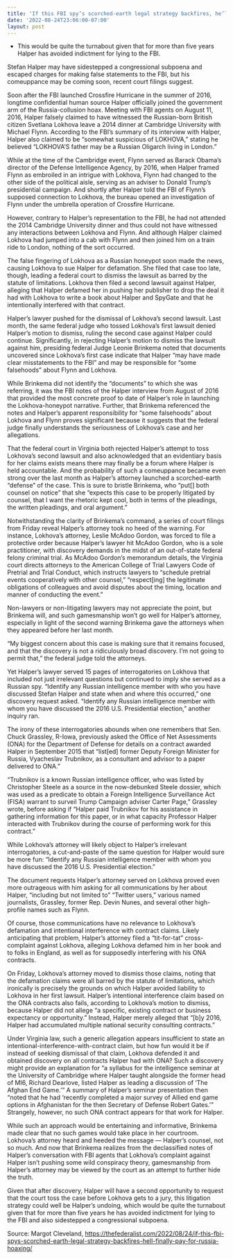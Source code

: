 ```yaml
---
title: 'If this FBI spy’s scorched-earth legal strategy backfires, he’ll finally pay for Russia hoaxing'
date: '2022-08-24T23:06:00-07:00'
layout: post
---
```


- This would be quite the turnabout given that for more than five years Halper has avoided indictment for lying to the FBI.

Stefan Halper may have sidestepped a congressional subpoena and escaped charges for making false statements to the FBI, but his comeuppance may be coming soon, recent court filings suggest.

Soon after the FBI launched Crossfire Hurricane in the summer of 2016, longtime confidential human source Halper officially joined the government arm of the Russia-collusion hoax. Meeting with FBI agents on August 11, 2016, Halper falsely claimed to have witnessed the Russian-born British citizen Svetlana Lokhova leave a 2014 dinner at Cambridge University with Michael Flynn. According to the FBI’s summary of its interview with Halper, Halper also claimed to be “somewhat suspicious of LOKHOVA,” stating he believed “LOKHOVA’S father may be a Russian Oligarch living in London.”

While at the time of the Cambridge event, Flynn served as Barack Obama’s director of the Defense Intelligence Agency, by 2016, when Halper framed Flynn as embroiled in an intrigue with Lokhova, Flynn had changed to the other side of the political aisle, serving as an adviser to Donald Trump’s presidential campaign. And shortly after Halper told the FBI of Flynn’s supposed connection to Lokhova, the bureau opened an investigation of Flynn under the umbrella operation of Crossfire Hurricane.

However, contrary to Halper’s representation to the FBI, he had not attended the 2014 Cambridge University dinner and thus could not have witnessed any interactions between Lokhova and Flynn. And although Halper claimed Lokhova had jumped into a cab with Flynn and then joined him on a train ride to London, nothing of the sort occurred.

The false fingering of Lokhova as a Russian honeypot soon made the news, causing Lokhova to sue Halper for defamation. She filed that case too late, though, leading a federal court to dismiss the lawsuit as barred by the statute of limitations. Lokhova then filed a second lawsuit against Halper, alleging that Halper defamed her in pushing her publisher to drop the deal it had with Lokhova to write a book about Halper and SpyGate and that he intentionally interfered with that contract.

Halper’s lawyer pushed for the dismissal of Lokhova’s second lawsuit. Last month, the same federal judge who tossed Lokhova’s first lawsuit denied Halper’s motion to dismiss, ruling the second case against Halper could continue. Significantly, in rejecting Halper’s motion to dismiss the lawsuit against him, presiding federal Judge Leonie Brinkema noted that documents uncovered since Lokhova’s first case indicate that Halper “may have made clear misstatements to the FBI” and may be responsible for “some falsehoods” about Flynn and Lokhova.

While Brinkema did not identify the “documents” to which she was referring, it was the FBI notes of the Halper interview from August of 2016 that provided the most concrete proof to date of Halper’s role in launching the Lokhova-honeypot narrative. Further, that Brinkema referenced the notes and Halper’s apparent responsibility for “some falsehoods” about Lokhova and Flynn proves significant because it suggests that the federal judge finally understands the seriousness of Lokhova’s case and her allegations.

That the federal court in Virginia both rejected Halper’s attempt to toss Lokhova’s second lawsuit and also acknowledged that an evidentiary basis for her claims exists means there may finally be a forum where Halper is held accountable. And the probability of such a comeuppance became even strong over the last month as Halper’s attorney launched a scorched-earth “defense” of the case. This is sure to bristle Brinkema, who “put\[\] both counsel on notice” that she “expects this case to be properly litigated by counsel, that I want the rhetoric kept cool, both in terms of the pleadings, the written pleadings, and oral argument.”

Notwithstanding the clarity of Brinkema’s command, a series of court filings from Friday reveal Halper’s attorney took no heed of the warning. For instance, Lokhova’s attorney, Leslie McAdoo Gordon, was forced to file a protective order because Halper’s lawyer hit McAdoo Gordon, who is a sole practitioner, with discovery demands in the midst of an out-of-state federal felony criminal trial. As McAdoo Gordon’s memorandum details, the Virginia court directs attorneys to the American College of Trial Lawyers Code of Pretrial and Trial Conduct, which instructs lawyers to “schedule pretrial events cooperatively with other counsel,” “respect\[ing\] the legitimate obligations of colleagues and avoid disputes about the timing, location and manner of conducting the event.”

Non-lawyers or non-litigating lawyers may not appreciate the point, but Brinkema will, and such gamesmanship won’t go well for Halper’s attorney, especially in light of the second warning Brinkema gave the attorneys when they appeared before her last month.

“My biggest concern about this case is making sure that it remains focused, and that the discovery is not a ridiculously broad discovery. I’m not going to permit that,” the federal judge told the attorneys.

Yet Halper’s lawyer served 15 pages of interrogatories on Lokhova that included not just irrelevant questions but continued to imply she served as a Russian spy. “Identify any Russian intelligence member with who you have discussed Stefan Halper and state when and where this occurred,” one discovery request asked. “Identify any Russian intelligence member with whom you have discussed the 2016 U.S. Presidential election,” another inquiry ran.

The irony of these interrogatories abounds when one remembers that Sen. Chuck Grassley, R-Iowa, previously asked the Office of Net Assessments (ONA) for the Department of Defense for details on a contract awarded Halper in September 2015 that “list\[ed\] former Deputy Foreign Minister for Russia, Vyacheslav Trubnikov, as a consultant and advisor to a paper delivered to ONA.”

“Trubnikov is a known Russian intelligence officer, who was listed by Christopher Steele as a source in the now-debunked Steele dossier, which was used as a predicate to obtain a Foreign Intelligence Surveillance Act (FISA) warrant to surveil Trump Campaign adviser Carter Page,” Grassley wrote, before asking if “Halper paid Trubnikov for his assistance in gathering information for this paper, or in what capacity Professor Halper interacted with Trubnikov during the course of performing work for this contract.”

While Lokhova’s attorney will likely object to Halper’s irrelevant interrogatories, a cut-and-paste of the same question for Halper would sure be more fun: “Identify any Russian intelligence member with whom you have discussed the 2016 U.S. Presidential election.”

The document requests Halper’s attorney served on Lokhova proved even more outrageous with him asking for all communications by her about Halper, “including but not limited to” “Twitter users,” various named journalists, Grassley, former Rep. Devin Nunes, and several other high-profile names such as Flynn.

Of course, those communications have no relevance to Lokhova’s defamation and intentional interference with contract claims. Likely anticipating that problem, Halper’s attorney filed a “tit-for-tat” cross-complaint against Lokhova, alleging Lokhova defamed him in her book and to folks in England, as well as for supposedly interfering with his ONA contracts.

On Friday, Lokhova’s attorney moved to dismiss those claims, noting that the defamation claims were all barred by the statute of limitations, which ironically is precisely the grounds on which Halper avoided liability to Lokhova in her first lawsuit. Halper’s intentional interference claim based on the ONA contracts also fails, according to Lokhova’s motion to dismiss, because Halper did not allege “a specific, existing contract or business expectancy or opportunity.” Instead, Halper merely alleged that “\[b\]y 2016, Halper had accumulated multiple national security consulting contracts.”

Under Virginia law, such a generic allegation appears insufficient to state an intentional-interference-with-contract claim, but how fun would it be if instead of seeking dismissal of that claim, Lokhova defended it and obtained discovery on all contracts Halper had with ONA? Such a discovery might provide an explanation for “a syllabus for the intelligence seminar at the University of Cambridge where Halper taught alongside the former head of MI6, Richard Dearlove, listed Halper as leading a discussion of ‘The Afghan End Game.’” A summary of Halper’s seminar presentation then “noted that he had ‘recently completed a major survey of Allied end game options in Afghanistan for the then Secretary of Defense Robert Gates.’” Strangely, however, no such ONA contract appears for that work for Halper.

While such an approach would be entertaining and informative, Brinkema made clear that no such games would take place in her courtroom. Lokhova’s attorney heard and heeded the message — Halper’s counsel, not so much. And now that Brinkema realizes from the declassified notes of Halper’s conversation with FBI agents that Lokhova’s complaint against Halper isn’t pushing some wild conspiracy theory, gamesmanship from Halper’s attorney may be viewed by the court as an attempt to further hide the truth.

Given that after discovery, Halper will have a second opportunity to request that the court toss the case before Lokhova gets to a jury, this litigation strategy could well be Halper’s undoing, which would be quite the turnabout given that for more than five years he has avoided indictment for lying to the FBI and also sidestepped a congressional subpoena.

Source: Margot Cleveland, https://thefederalist.com/2022/08/24/if-this-fbi-spys-scorched-earth-legal-strategy-backfires-hell-finally-pay-for-russia-hoaxing/